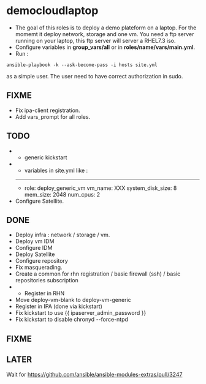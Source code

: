 # democloudlaptop

- The goal of this roles is to deploy a demo plateform on a laptop. For
the momemt it deploy network, storage and one vm. You need a ftp server
running on your laptop, this ftp server will server a RHEL7.3 iso.
- Configure variables in **group_vars/all** or in **roles/name/vars/main.yml**.
- Run :
```
ansible-playbook -k --ask-become-pass -i hosts site.yml
```
as a simple user. The user need to have correct authorization in sudo.

## FIXME
- Fix ipa-client registration.
- Add vars_prompt for all roles.

## TODO
- - generic kickstart
- - variables in site.yml like :
  ---
  - role: deploy_generic_vm
    vm_name: XXX
    system_disk_size: 8
    mem_size: 2048
    num_cpus: 2
- Configure Satellite.

## DONE

- Deploy infra : network / storage / vm.
- Deploy vm IDM
- Configure IDM
- Deploy Satellite
- Configure repository
- Fix masquerading.
- Create a common for rhn registration / basic firewall (ssh) / basic repositories subscription
- - Register in RHN
- Move deploy-vm-blank to deploy-vm-generic
- Register in IPA (done via kickstart)
- Fix kickstart to use {{ ipaserver_admin_password }}
- Fix kickstart to disable chronyd --force-ntpd

## FIXME

## LATER
Wait for https://github.com/ansible/ansible-modules-extras/pull/3247
